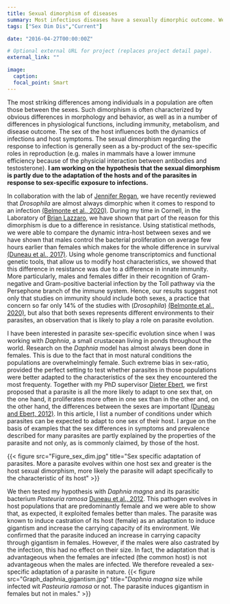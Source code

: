 ```yaml
---
title: Sexual dimorphism of diseases
summary: Most infectious diseases have a sexually dimorphic outcome. We investigate the reasons for this not only with a host-centered view but also by considering that pathogens adapt to the most commonly encountered sex.
tags: ["Sex Dim Dis","Current"]

date: "2016-04-27T00:00:00Z"

# Optional external URL for project (replaces project detail page).
external_link: ""

image:
  caption:
  focal_point: Smart
---
```

  The most striking differences among individuals in a population are often those between the sexes. Such dimorphism is often characterized by obvious differences in morphology and behavior, as well as in a number of differences in physiological functions, including immunity, metabolism, and disease outcome. The sex of the host influences both the dynamics of infections and host symptoms. The sexual dimorphism regarding the response to infection is generally seen as a by-product of the sex-specific roles in reproduction (e.g. males in mammals have a lower immune efficiency because of the physicial interaction between antibodies and testosterone). <b>I am working on the hypothesis that the sexual dimorphism is partly due to the adaptation of the hosts and of the parasites in response to sex-specific exposure to infections.</b>

  In collaboration with the lab of [Jennifer Regan](http://reganlab.bio.ed.ac.uk/), we have recently reviewed that <i>Drosophila</i> are almost always dimorphic when it comes to respond to an infection [(Belmonte et al., 2020)](Belmonte_Front.Immuno_2020.pdf). During my time in Cornell, in the Laboratory of [Brian Lazzaro](http://www.lazzaro.entomology.cornell.edu/index.html), we have shown that part of the reason for this dimorphism is due to a difference in resistance. Using statistical methods, we were able to compare the dynamic intra-host between sexes and we have shown that males control the bacterial proliferation on average few hours earlier than females which makes for the whole difference in survival [(Duneau et al., 2017)](Duneau_BMCBiology_2017.pdf). Using whole genome transcriptomics and functional genetic tools, that allow us to modify host characteristics, we showed that this difference in resistance was due to a difference in innate immunity. More particularly, males and females differ in their recognition of Gram-negative and Gram-positive bacterial infection by the Toll pathway via the Persephone branch of the immune system. Hence, our results suggest not only that studies on immunity should include both sexes, a practice that concern so far only 14% of the studies with (<i>Drosophila</i>) [(Belmonte et al., 2020)](Belmonte_Front.Immuno_2020.pdf), but also that both sexes represents different environments to their parasites, an observation that is likely to play a role on parasite evolution.

 I have been interested in parasite sex-specific evolution since when I was working with <i>Daphnia</i>, a small crustacean living in ponds throughout the world. Research on the <i>Daphnia</i> model has almost always been done in females. This is due to the fact that in most natural conditions the populations are overwhelmingly female. Such extreme bias in sex-ratio, provided the perfect setting to test whether parasites in those populations were better adapted to the characteristics of the sex they encountered the most frequenty. Together with my PhD supervisor [Dieter Ebert](http://www.evolution.unibas.ch/ebert/), we first proposed that a parasite is all the more likely to adapt to one sex that, on the one hand, it proliferates more often in one sex than in the other and, on the other hand, the differences between the sexes are important [(Duneau and Ebert, 2012)](Duneau_PLoSBiology_2012.pdf). In this article, I list a number of conditions under which parasites can be expected to adapt to one sex of their host. I argue on the basis of examples that the sex differences in symptoms and prevalence described for many parasites are partly explained by the properties of the parasite and not only, as is commonly claimed, by those of the host.

{{< figure src="Figure_sex_dim.jpg" title="Sex specific adaptation of parasites. More a parasite evolves within one host sex and greater is the host sexual dimorphism, more likely the parasite will adapt specifically to the characteristic of its host" >}}

We then tested my hypothesis with <i>Daphnia magna</i> and its parasitic bacterium <i>Pasteuria ramosa</i> [Duneau et al., 2012](Duneau_PLoSBiology_2012.pdf). This pathogen evolves in host populations that are predominantly female and we were able to show that, as expected, it exploited females better than males. The parasite was known to induce castration of its host (female) as an adaptation to induce gigantism and increase the carrying capacity of its environment. We confirmed that the parasite induced an increase in carrying capacity through gigantism in females. However, if the males were also castrated by the infection, this had no effect on their size. In fact, the adaptation that is advantageous when the females are infected (the common host) is not advantageous when the males are infected. We therefore revealed a sex-specific adaptation of a parasite in nature.
{{< figure src="Graph_daphnia_gigantism.jpg" title="<i>Daphnia magna</i> size while infected wit <i>Pasteuria ramosa</i> or not. The parasite induces gigantism in females but not in males." >}}
 
